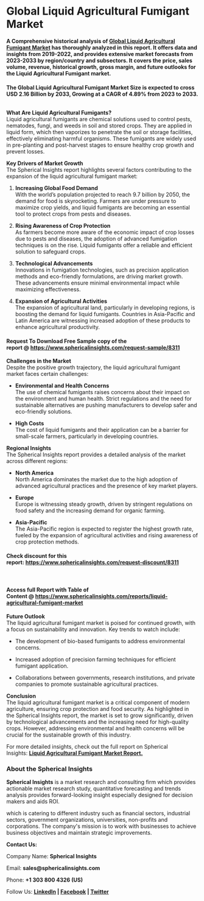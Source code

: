<h1 class="news-post-title">Global Liquid Agricultural Fumigant Market</h1>
<p><strong>A Comprehensive historical analysis of&nbsp;<a href="https://www.sphericalinsights.com/reports/liquid-agricultural-fumigant-market" target="_blank" rel="noreferrer noopener">Global Liquid Agricultural Fumigant Market</a>&nbsp;has thoroughly analyzed in this report. It offers data and insights from 2019-2022, and provides extensive market forecasts from 2023-2033 by region/country and subsectors. It covers the price, sales volume, revenue, historical growth, gross margin, and future outlooks for the Liquid Agricultural Fumigant market.</strong></p>
<h4><strong>The Global Liquid Agricultural Fumigant Market Size is expected to cross USD 2.16 Billion by 2033, Growing at a CAGR of 4.89% from 2023 to 2033.</strong></h4>
<p><strong><img src="https://www.sphericalinsights.com/images/rd/global-liquid-agricultural-fumigant-market.png" alt="" /></strong></p>
<p><strong>What Are Liquid Agricultural Fumigants?</strong><br />Liquid agricultural fumigants are chemical solutions used to control pests, nematodes, fungi, and weeds in soil and stored crops. They are applied in liquid form, which then vaporizes to penetrate the soil or storage facilities, effectively eliminating harmful organisms. These fumigants are widely used in pre-planting and post-harvest stages to ensure healthy crop growth and prevent losses.</p>
<p><strong>Key Drivers of Market Growth</strong><br />The Spherical Insights report highlights several factors contributing to the expansion of the liquid agricultural fumigant market:</p>
<ol>
<li>
<p><strong>Increasing Global Food Demand</strong><br />With the world&rsquo;s population projected to reach 9.7 billion by 2050, the demand for food is skyrocketing. Farmers are under pressure to maximize crop yields, and liquid fumigants are becoming an essential tool to protect crops from pests and diseases.</p>
</li>
<li>
<p><strong>Rising Awareness of Crop Protection</strong><br />As farmers become more aware of the economic impact of crop losses due to pests and diseases, the adoption of advanced fumigation techniques is on the rise. Liquid fumigants offer a reliable and efficient solution to safeguard crops.</p>
</li>
<li>
<p><strong>Technological Advancements</strong><br />Innovations in fumigation technologies, such as precision application methods and eco-friendly formulations, are driving market growth. These advancements ensure minimal environmental impact while maximizing effectiveness.</p>
</li>
<li>
<p><strong>Expansion of Agricultural Activities</strong><br />The expansion of agricultural land, particularly in developing regions, is boosting the demand for liquid fumigants. Countries in Asia-Pacific and Latin America are witnessing increased adoption of these products to enhance agricultural productivity.</p>
</li>
</ol>
<h4>Request To Download Free Sample copy of the report&nbsp;@&nbsp;<a href="https://www.sphericalinsights.com/request-sample/8311">https://www.sphericalinsights.com/request-sample/8311</a></h4>
<p><strong>Challenges in the Market</strong><br />Despite the positive growth trajectory, the liquid agricultural fumigant market faces certain challenges:</p>
<ul>
<li>
<p><strong>Environmental and Health Concerns</strong><br />The use of chemical fumigants raises concerns about their impact on the environment and human health. Strict regulations and the need for sustainable alternatives are pushing manufacturers to develop safer and eco-friendly solutions.</p>
</li>
<li>
<p><strong>High Costs</strong><br />The cost of liquid fumigants and their application can be a barrier for small-scale farmers, particularly in developing countries.</p>
</li>
</ul>
<p><strong>Regional Insights</strong><br />The Spherical Insights report provides a detailed analysis of the market across different regions:</p>
<ul>
<li>
<p><strong>North America</strong><br />North America dominates the market due to the high adoption of advanced agricultural practices and the presence of key market players.</p>
</li>
<li>
<p><strong>Europe</strong><br />Europe is witnessing steady growth, driven by stringent regulations on food safety and the increasing demand for organic farming.</p>
</li>
<li>
<p><strong>Asia-Pacific</strong><br />The Asia-Pacific region is expected to register the highest growth rate, fueled by the expansion of agricultural activities and rising awareness of crop protection methods.</p>
</li>
</ul>
<h4>Check discount for this report:&nbsp;<a href="https://www.sphericalinsights.com/request-discount/8311">https://www.sphericalinsights.com/request-discount/8311</a></h4>
<p>&nbsp;</p>
<h4>Access full Report with Table of Content&nbsp;@&nbsp;<a href="https://www.sphericalinsights.com/reports/liquid-agricultural-fumigant-market">https://www.sphericalinsights.com/reports/liquid-agricultural-fumigant-market</a>&nbsp;</h4>
<p><strong>Future Outlook</strong><br />The liquid agricultural fumigant market is poised for continued growth, with a focus on sustainability and innovation. Key trends to watch include:</p>
<ul>
<li>
<p>The development of bio-based fumigants to address environmental concerns.</p>
</li>
<li>
<p>Increased adoption of precision farming techniques for efficient fumigant application.</p>
</li>
<li>
<p>Collaborations between governments, research institutions, and private companies to promote sustainable agricultural practices.</p>
</li>
</ul>
<p><strong>Conclusion</strong><br />The liquid agricultural fumigant market is a critical component of modern agriculture, ensuring crop protection and food security. As highlighted in the Spherical Insights report, the market is set to grow significantly, driven by technological advancements and the increasing need for high-quality crops. However, addressing environmental and health concerns will be crucial for the sustainable growth of this industry.</p>
<p>For more detailed insights, check out the full report on Spherical Insights:&nbsp;<strong><a href="https://www.sphericalinsights.com/reports/liquid-agricultural-fumigant-market" target="_blank" rel="noreferrer noopener">Liquid Agricultural Fumigant Market Report.</a></strong></p>
<h3><strong>About the Spherical Insights</strong></h3>
<p><strong>Spherical Insights</strong>&nbsp;is a market research and consulting firm which provides actionable market research study, quantitative forecasting and trends analysis provides forward-looking insight especially designed for decision makers and aids ROI.</p>
<p>which is catering to different industry such as financial sectors, industrial sectors, government organizations, universities, non-profits and corporations. The company's mission is to work with businesses to achieve business objectives and maintain strategic improvements.</p>
<p><strong>Contact Us:</strong></p>
<p>Company Name:&nbsp;<strong>Spherical Insights</strong></p>
<p>Email:&nbsp;<strong>sales@sphericalinsights.com</strong></p>
<p>Phone:&nbsp;<strong>+1 303 800 4326 (US)</strong></p>
<p>Follow Us:&nbsp;<strong><a href="https://www.linkedin.com/company/spherical-insight/"><u>LinkedIn</u></a>&nbsp;|&nbsp;<a href="https://www.facebook.com/sphericalinsights22"><u>Facebook</u></a>&nbsp;|&nbsp;<a href="https://twitter.com/SInsights_US"><u>Twitter</u></a></strong></p>
